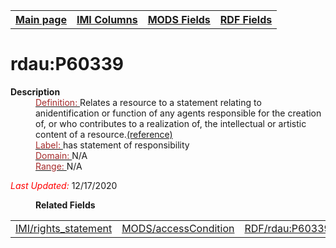 <!DOCTYPE html>
<html>

<body>
<table style="width:100%">
  <tr>
    <th><a href="index.md">Main page</a></th>
	<th><a href="IMI.md">IMI Columns</a></th>
    <th><a href="MODS.md">MODS Fields</a></th>
    <th><a href="RDF.md">RDF Fields</a></th>
  </tr>
</table>



<h1>rdau:P60339</h1>
<dl>
  <dt><b>Description</b></dt>
  <dd><ins><font color="brown">Definition: </font></ins>Relates a resource to a statement relating to anidentification or function of any agents responsible for the creation of, or who contributes to a realization of, the intellectual or artistic content of a resource.<a href="http://www.rdaregistry.info/Elements/u/#P60339">(reference)</a></dd>
  <dd><ins><font color="brown">Label: </font></ins> has statement of responsibility</dd>
  <dd><ins><font color="brown">Domain: </font></ins> N/A</dd>
  <dd><ins><font color="brown">Range: </font></ins> N/A</dd>
</dl>
<p><font color="red"><i>Last Updated: </i></font>12/17/2020</p>
<dl>
	<dd><b>Related Fields</b></dd>
		<table>
			<td><a href="rights_statement.md">IMI/rights_statement</a></td>
			<td><a href="mods.access_condition.md">MODS/accessCondition</a></td>
			<td><a href="rdf.rdau.P60339.md">RDF/rdau:P60339</a></td>
		</table>
</dl>
</body>
</html>